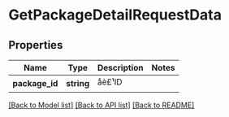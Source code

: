 # GetPackageDetailRequestData

## Properties
Name | Type | Description | Notes
------------ | ------------- | ------------- | -------------
**package_id** | **string** | åè£¹ID | 

[[Back to Model list]](../README.md#documentation-for-models) [[Back to API list]](../README.md#documentation-for-api-endpoints) [[Back to README]](../README.md)


